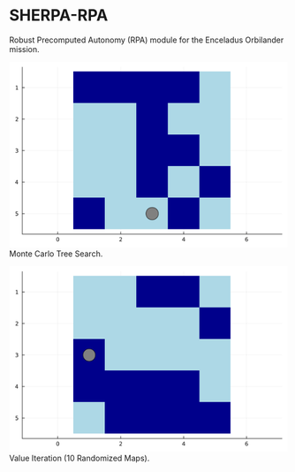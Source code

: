 # SHERPA-RPA
Robust Precomputed Autonomy (RPA) module for the Enceladus Orbilander mission.

![](https://github.com/hailey-warner/SHERPA-RPA/blob/main/mcts.gif)
Monte Carlo Tree Search.

![](https://github.com/hailey-warner/SHERPA-RPA/blob/main/value_iteration.gif)
Value Iteration (10 Randomized Maps).
